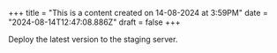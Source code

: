 +++
title = "This is a content created on 14-08-2024 at 3:59PM"
date = "2024-08-14T12:47:08.886Z"
draft = false
+++

  Deploy the latest version to the staging server.
        